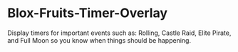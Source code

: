 # Blox-Fruits-Timer-Overlay
Display timers for important events such as: Rolling, Castle Raid, Elite Pirate, and Full Moon so you know when things should be happening.
